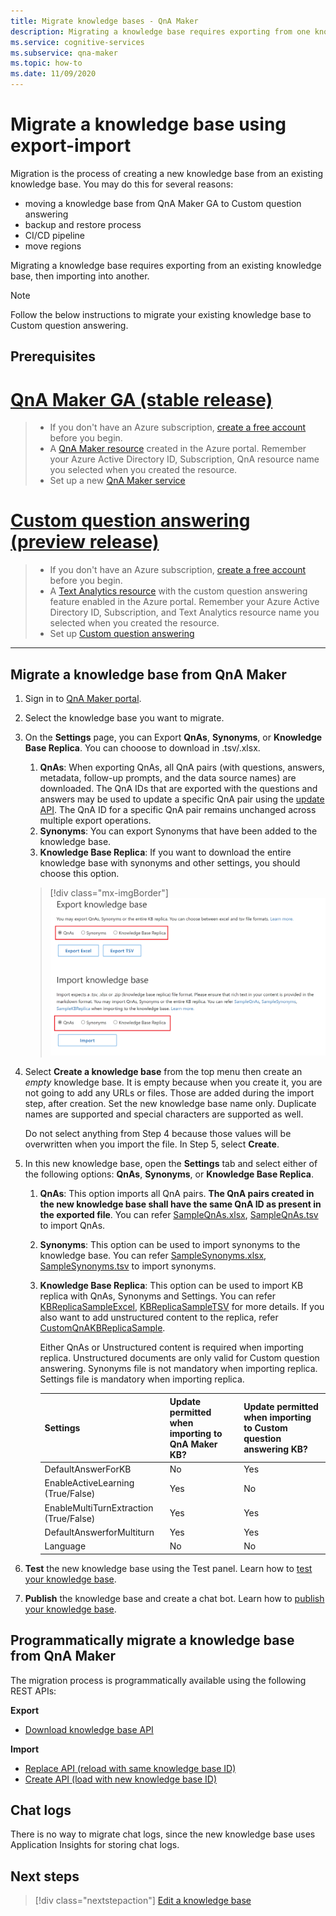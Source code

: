 ```yaml
---
title: Migrate knowledge bases - QnA Maker
description: Migrating a knowledge base requires exporting from one knowledge base, then importing into another.
ms.service: cognitive-services
ms.subservice: qna-maker
ms.topic: how-to
ms.date: 11/09/2020
---
```

# Migrate a knowledge base using export-import

Migration is the process of creating a new knowledge base from an existing knowledge base. You may do this for several reasons:

* moving a knowledge base from QnA Maker GA to Custom question answering
* backup and restore process
* CI/CD pipeline
* move regions

Migrating a knowledge base requires exporting from an existing knowledge base, then importing into another.

> [!NOTE]
> Follow the below instructions to migrate your existing knowledge base to Custom question answering.

## Prerequisites

# [QnA Maker GA (stable release)](#tab/v1)

> * If you don't have an Azure subscription, [create a free account](https://azure.microsoft.com/free/cognitive-services/) before you begin.
> * A [QnA Maker resource](https://ms.portal.azure.com/#create/Microsoft.CognitiveServicesQnAMaker) created in the Azure portal. Remember your Azure Active Directory ID, Subscription, QnA resource name you selected when you created the resource.
> * Set up a new [QnA Maker service](../How-To/set-up-qnamaker-service-azure.md)

# [Custom question answering (preview release)](#tab/v2)

> * If you don't have an Azure subscription, [create a free account](https://azure.microsoft.com/free/cognitive-services/) before you begin.
> * A [Text Analytics resource](https://ms.portal.azure.com/#create/Microsoft.CognitiveServicesTextAnalytics) with the custom question answering feature enabled in the Azure portal. Remember your Azure Active Directory ID, Subscription, and Text Analytics resource name you selected when you created the resource.
> * Set up [Custom question answering](../How-To/set-up-qnamaker-service-azure.md)

---

## Migrate a knowledge base from QnA Maker
1. Sign in to [QnA Maker portal](https://qnamaker.ai).
1. Select the knowledge base you want to migrate.

1. On the **Settings** page, you can Export **QnAs**, **Synonyms**, or **Knowledge Base Replica**. You can chooose to download in .tsv/.xlsx.

   1. **QnAs**: When exporting QnAs, all QnA pairs (with questions, answers, metadata, follow-up prompts, and the data source names) are downloaded. The QnA IDs that are exported with the questions and answers may be used to update a specific QnA pair using the [update API](/rest/api/cognitiveservices/qnamaker/knowledgebase/update). The QnA ID for a specific QnA pair remains unchanged across multiple export operations.
   2. **Synonyms**: You can export Synonyms that have been added to the knowledge base.
   4. **Knowledge Base Replica**: If you want to download the entire knowledge base with synonyms and other settings, you should choose this option.


   > [!div class="mx-imgBorder"]
   > ![Migrate knowledge base](../media/qnamaker-how-to-migrate-kb/import-export-kb.png)


1. Select **Create a knowledge base** from the top menu then create an _empty_ knowledge base. It is empty because when you create it, you are not going to add any URLs or files. Those are added during the import step, after creation. Set the new knowledge base name only. Duplicate names are supported and special characters are supported as well.

    Do not select anything from Step 4 because those values will be overwritten when you import the file. In Step 5, select **Create**.

1. In this new knowledge base, open the **Settings** tab and select either of the following options: **QnAs**, **Synonyms**, or **Knowledge Base Replica**. 

   1. **QnAs**: This option imports all QnA pairs. **The QnA pairs created in the new knowledge base shall have the same QnA ID as present in the exported file**. You can refer [SampleQnAs.xlsx](https://aka.ms/qnamaker-sampleqnas), [SampleQnAs.tsv](https://aka.ms/qnamaker-sampleqnastsv) to import QnAs.
   2. **Synonyms**: This option can be used to import synonyms to the knowledge base. You can refer [SampleSynonyms.xlsx](https://aka.ms/qnamaker-samplesynonyms), [SampleSynonyms.tsv](https://aka.ms/qnamaker-samplesynonymstsv) to import synonyms.
   3. **Knowledge Base Replica**: This option can be used to import KB replica with QnAs, Synonyms and Settings. You can refer [KBReplicaSampleExcel](https://aka.ms/qnamaker-samplereplica), [KBReplicaSampleTSV](https://aka.ms/qnamaker-samplereplicatsv) for more details. If you also want to add unstructured content to the replica, refer [CustomQnAKBReplicaSample](https://aka.ms/qnamaker-samplev2replica).

      Either QnAs or Unstructured content is required when importing replica. Unstructured documents are only valid for Custom question answering.
      Synonyms file is not mandatory when importing replica.
      Settings file is mandatory when importing replica.

         |Settings|Update permitted when importing to QnA Maker KB?|Update permitted when importing to Custom question answering KB?|
         |:--|--|--|
         |DefaultAnswerForKB|No|Yes|
         |EnableActiveLearning (True/False)|Yes|No|
         |EnableMultiTurnExtraction (True/False)|Yes|Yes|
         |DefaultAnswerforMultiturn|Yes|Yes|
         |Language|No|No|


1. **Test** the new knowledge base using the Test panel. Learn how to [test your knowledge base](../How-To/test-knowledge-base.md).

1. **Publish** the knowledge base and create a chat bot. Learn how to [publish your knowledge base](../Quickstarts/create-publish-knowledge-base.md#publish-the-knowledge-base).

## Programmatically migrate a knowledge base from QnA Maker

The migration process is programmatically available using the following REST APIs:

**Export**

* [Download knowledge base API](/rest/api/cognitiveservices/qnamaker4.0/knowledgebase/download)

**Import**

* [Replace API (reload with same knowledge base ID)](/rest/api/cognitiveservices/qnamaker4.0/knowledgebase/replace)
* [Create API (load with new knowledge base ID)](/rest/api/cognitiveservices/qnamaker4.0/knowledgebase/create)


## Chat logs
There is no way to migrate chat logs, since the new knowledge base uses Application Insights for storing chat logs.

## Next steps

> [!div class="nextstepaction"]
> [Edit a knowledge base](../How-To/edit-knowledge-base.md)
